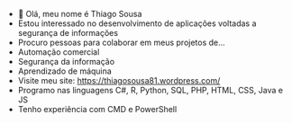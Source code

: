 - 👋 Olá, meu nome é Thiago Sousa
- Estou interessado no desenvolvimento de aplicações voltadas a segurança de informações
- Procuro pessoas para colaborar em meus projetos de...
- Automação comercial 
- Segurança da informação
- Aprendizado de máquina
- Visite meu site: https://thiagosousa81.wordpress.com/
- Programo nas linguagens C#, R, Python, SQL, PHP, HTML, CSS, Java e JS
- Tenho experiência com CMD e PowerShell
<!---
ThiagoSousa81/ThiagoSousa81 is a ✨ special ✨ repository because its `README.md` (this file) appears on your GitHub profile.
You can click the Preview link to take a look at your changes.
--->
